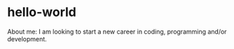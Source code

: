 # hello-world
About me:
I am looking to start a new career in coding, programming and/or development. 
